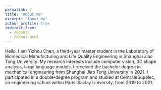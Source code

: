 ```yaml
---
permalink: /
title: "About me"
excerpt: "About me"
author_profile: true
redirect_from: 
  - /about/
  - /about.html
---
```


Hello, I am Yizhou Chen, a third-year master student in the Laboratory of Biomedical Manufacturing and Life Quality Engineering in Shanghai Jiao Tong University. My research interests include computer vision, 3D shape analysis, large language models. I received the bachelor degree in mechanical engineering from Shanghai Jiao Tong University in 2021. I participated in a double-degree program and studied at CentraleSupélec, an engineering school within Paris-Saclay University, from 2019 to 2021.